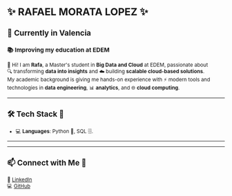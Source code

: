 

<small>

<h1 class="fade-title">✨ RAFAEL MORATA LOPEZ ✨</h1>
<h2>📍 Currently in Valencia</h2>
<h3>📚 Improving my education at EDEM</h3>

👋 Hi! I am **Rafa**, a Master's student in **Big Data and Cloud** at EDEM, passionate about  
🔍 transforming **data into insights** and ☁️ building **scalable cloud-based solutions**.  
My academic background is giving me hands-on experience with ⚡ modern tools and technologies in **data engineering**, 📊 **analytics**, and 🌐 **cloud computing**.  

---

## 🛠️ Tech Stack 🚀
- 💻 **Languages**: Python 🐍, SQL 🗄️.

---

</p>

---

## 📫 Connect with Me 🤝  
🔗 [LinkedIn](https://www.linkedin.com/in/rafael-morata-l%C3%B3pez/)  
💻 [GitHub](https://github.com/rmorata00)  

</small>

